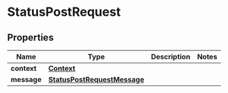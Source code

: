 

# StatusPostRequest


## Properties

| Name | Type | Description | Notes |
|------------ | ------------- | ------------- | -------------|
|**context** | [**Context**](Context.md) |  |  |
|**message** | [**StatusPostRequestMessage**](StatusPostRequestMessage.md) |  |  |



